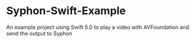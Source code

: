 # Syphon-Swift-Example
An example project using Swift 5.0 to play a video with AVFoundation and send the output to Syphon
